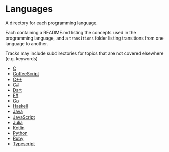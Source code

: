 # Languages

A directory for each programming language.

Each containing a README.md listing the concepts used in the programming language, and a `transitions` folder listing transitions from one language to another.

Tracks may include subdirectories for topics that are not covered elsewhere (e.g. keywords)

- [C](/content/languages/c)
- [CoffeeScript](/content/languages/coffeescript/README.md)
- [C++](/content/languages/cplusplus/README.md)
- [C#](/content/languages/csharp/README.md)
- [Dart](/content/languages/dart/README.md)
- [F#](/content/languages/fsharp/README.md)
- [Go](/content/languages/go/README.md)
- [Haskell](/content/languages/haskell/README.md)
- [Java](/content/languages/java/README.md)
- [JavaScript](/content/languages/javascript/README.md)
- [Julia](/content/languages/julia/README.md)
- [Kotlin](/content/languages/kotlin/README.md)
- [Python](/content/languages/python/README.md)
- [Ruby](/content/languages/ruby/README.md)
- [Typescript](/content/languages/typescript/README.md)
